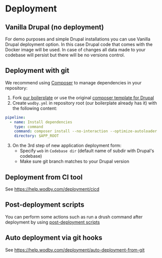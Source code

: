 # Deployment 

## Vanilla Drupal (no deployment)

For demo purposes and simple Drupal installations you can use Vanilla Drupal deployment option. In this case Drupal code that comes with the Docker image will be used. In case of changes all data made to your codebase will persist but there will be no versions control.

## Deployment with git

We recommend using [Composer](https://getcomposer.org/) to manage dependencies in your repository:

1. Fork [our boilerplate](https://github.com/wodby/drupal-composer) or use the original [composer template for Drupal](https://github.com/drupal-composer/drupal-project)
2. Create `wodby.yml` in repository root (our boilerplate already has it) with the following content:
  ```yml
  pipeline:
    - name: Install dependencies
      type: command
      command: composer install --no-interaction --optimize-autoloader
      directory: $APP_ROOT
  ```
3. On the 3rd step of new application deployment form:
    * Specify `web` in `Codebase dir` (default name of subdir with Drupal's codebase) 
    * Make sure git branch matches to your Drupal version

## Deployment from CI tool

See https://help.wodby.com/deployment/cicd

## Post-deployment scripts

You can perform some actions such as run a drush command after deployment by using [post-deployment scripts](https://help.wodby.com/deployment/post-deployment-scripts)

## Auto deployment via git hooks

See https://help.wodby.com/deployment/auto-deployment-from-git